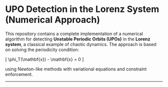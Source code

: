 # UPO Detection in the Lorenz System (Numerical Approach)

This repository contains a complete implementation of a numerical algorithm for detecting **Unstable Periodic Orbits (UPOs)** in the **Lorenz system**, a classical example of chaotic dynamics. The approach is based on solving the periodicity condition:

\[
\phi_T(\mathbf{x}) - \mathbf{x} = 0
\]

using Newton-like methods with variational equations and constraint enforcement.

---



